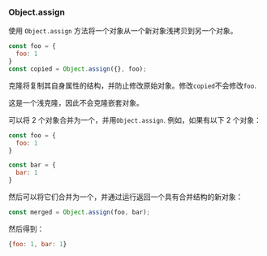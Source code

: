 ### Object.assign

使用 `Object.assign` 方法将一个对象从一个新对象浅拷贝到另一个对象。


```javascript
const foo = {
  foo: 1
}
const copied = Object.assign({}, foo);
```

克隆将复制其自身属性的结构，并防止修改原始对象。修改`copied`不会修改`foo`.

这是一个浅克隆，因此不会克隆嵌套对象。

可以将 2 个对象合并为一个，并用`Object.assign`. 例如，如果有以下 2 个对象：

```javascript
const foo = {
  foo: 1
}

const bar = {
  bar: 1
}
```

然后可以将它们合并为一个，并通过运行返回一个具有合并结构的新对象：

```javascript
const merged = Object.assign(foo, bar);
```

然后得到：

```javascript
{foo: 1, bar: 1}
```

